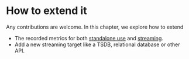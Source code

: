 # How to extend it

Any contributions are welcome. In this chapter, we explore how to extend
- The recorded metrics for both [standalone use](../setup/HowToUse.md) and [streaming](../setup/LocalGrafana.md).
- Add a new streaming target like a TSDB, relational database or other API.
